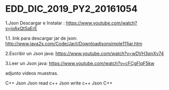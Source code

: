 # EDD_DIC_2019_PY2_20161054

1.Json Descargar e Instalar :
	https://www.youtube.com/watch?v=joAxQtSaErE

1.1. link para descargar jar de json:
	http://www.java2s.com/Code/Jar/j/Downloadjsonsimple111jar.htm

2.Escribir un Json java:
	https://www.youtube.com/watch?v=wDVH3qnXv74 

3.Leer un Json java:
	https://www.youtube.com/watch?v=cFCgFlqF5kw

adjunto videos muestras.

C++ Json 
Json read c++
Json write c++ 
Json C++
